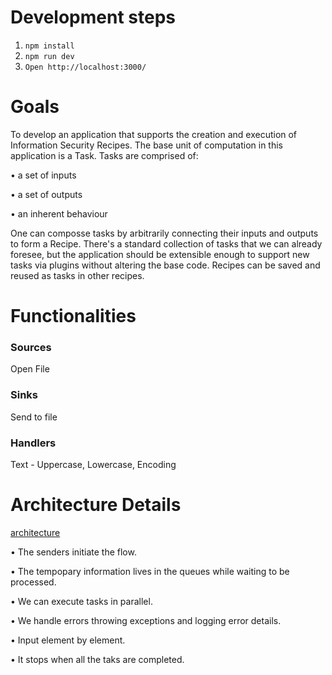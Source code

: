 # Development steps
1. `npm install`
2. `npm run dev`
3. `Open http://localhost:3000/`

# Goals
To develop an application that supports the creation and execution of Information Security Recipes. The base unit of computation in this application is a Task. 
Tasks are comprised of:

•	a set of inputs

•	a set of outputs

•	an inherent behaviour

One can composse tasks by arbitrarily connecting their inputs and outputs to form a Recipe. There's a standard collection of tasks that we can already foresee, but the application should be extensible enough to support new tasks via plugins without altering the base code. Recipes can be saved and reused as tasks in other recipes.

# Functionalities
### Sources
Open File 
### Sinks
Send to file
### Handlers
Text - Uppercase, Lowercase, Encoding

# Architecture Details

[architecture](https://i.imgur.com/wjrKmFu.png)

•	The senders initiate the flow.

•	The tempopary information lives in the queues while waiting to be processed.

•	We can execute tasks in parallel.

•	We handle errors throwing exceptions and logging error details.

•	Input element by element.

•	It stops when all the taks are completed.
